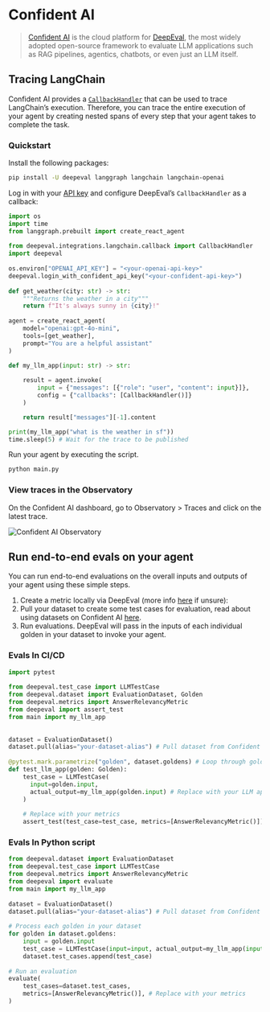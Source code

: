 # Confident AI

>[Confident AI](https://www.confident-ai.com/) is the cloud platform for [DeepEval](https://deepeval.com/), the most widely adopted open-source framework to evaluate LLM applications such as RAG pipelines, agentics, chatbots, or even just an LLM itself.


## Tracing LangChain

Confident AI provides a [`CallbackHandler`](https://documentation.confident-ai.com/docs/llm-tracing/integrations/langchain) that can be used to trace LangChain’s execution. Therefore, you can trace the entire execution of your agent by creating nested spans of every step that your agent takes to complete the task. 

### Quickstart

Install the following packages:

```bash
pip install -U deepeval langgraph langchain langchain-openai
```

Log in with your [API key](https://app.confident-ai.com/auth/signup) and configure DeepEval’s `CallbackHandler` as a callback:

```python
import os
import time
from langgraph.prebuilt import create_react_agent
 
from deepeval.integrations.langchain.callback import CallbackHandler
import deepeval
 
os.environ["OPENAI_API_KEY"] = "<your-openai-api-key>"
deepeval.login_with_confident_api_key("<your-confident-api-key>")
 
def get_weather(city: str) -> str:
    """Returns the weather in a city"""
    return f"It's always sunny in {city}!"
 
agent = create_react_agent(
    model="openai:gpt-4o-mini",  
    tools=[get_weather],  
    prompt="You are a helpful assistant"  
)
 
def my_llm_app(input: str) -> str:

    result = agent.invoke(
        input = {"messages": [{"role": "user", "content": input}]}, 
        config = {"callbacks": [CallbackHandler()]}
    )

    return result["messages"][-1].content

print(my_llm_app("what is the weather in sf"))
time.sleep(5) # Wait for the trace to be published
```

Run your agent by executing the script.

```bash
python main.py
```

### View traces in the Observatory
On the Confident AI dashboard, go to Observatory > Traces and click on the latest trace. 

![Confident AI Observatory](https://github.com/spike-spiegel-21/confident-docs/blob/mayank/img/public/img/Screenshot%202025-07-09%20at%204.38.13%E2%80%AFPM.png?raw=true)


## Run end-to-end evals on your agent
You can run end-to-end evaluations on the overall inputs and outputs of your agent using these simple steps. 

1. Create a metric locally via DeepEval (more info [here](https://documentation.confident-ai.com/docs/llm-evaluation/metrics/create-locally) if unsure):
2. Pull your dataset to create some test cases for evaluation, read about using datasets on Confident AI [here](https://documentation.confident-ai.com/docs/dataset-editor/introduction).
3. Run evaluations. DeepEval will pass in the inputs of each individual golden in your dataset to invoke your agent.


### Evals In CI/CD

```python
import pytest
 
from deepeval.test_case import LLMTestCase
from deepeval.dataset import EvaluationDataset, Golden
from deepeval.metrics import AnswerRelevancyMetric
from deepeval import assert_test
from main import my_llm_app
 
 
dataset = EvaluationDataset()
dataset.pull(alias="your-dataset-alias") # Pull dataset from Confident AI
 
@pytest.mark.parametrize("golden", dataset.goldens) # Loop through goldens
def test_llm_app(golden: Golden):
    test_case = LLMTestCase(
      input=golden.input, 
      actual_output=my_llm_app(golden.input) # Replace with your LLM app
    )
 
    # Replace with your metrics
    assert_test(test_case=test_case, metrics=[AnswerRelevancyMetric()])
```

### Evals In Python script

```python
from deepeval.dataset import EvaluationDataset
from deepeval.test_case import LLMTestCase
from deepeval.metrics import AnswerRelevancyMetric
from deepeval import evaluate
from main import my_llm_app
 
dataset = EvaluationDataset()
dataset.pull(alias="your-dataset-alias") # Pull dataset from Confident AI
 
# Process each golden in your dataset
for golden in dataset.goldens:
    input = golden.input
    test_case = LLMTestCase(input=input, actual_output=my_llm_app(input))
    dataset.test_cases.append(test_case)
 
# Run an evaluation
evaluate(
    test_cases=dataset.test_cases,
    metrics=[AnswerRelevancyMetric()], # Replace with your metrics
)
```
